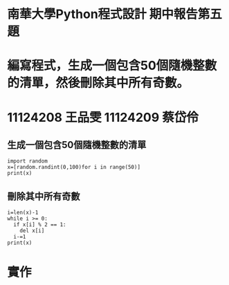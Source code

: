 # 南華大學Python程式設計 期中報告第五題
# 編寫程式，生成一個包含50個隨機整數的清單，然後刪除其中所有奇數。
# 11124208 王品雯 11124209 蔡岱伶
## 生成一個包含50個隨機整數的清單
```
import random
x=[random.randint(0,100)for i in range(50)]
print(x)
```
## 刪除其中所有奇數
```
i=len(x)-1
while i >= 0:
  if x[i] % 2 == 1:
    del x[i]
  i-=1
print(x)
```
# 實作
